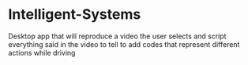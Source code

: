 # Intelligent-Systems
Desktop app that will reproduce a video the user selects and script everything said in the video to tell to add codes that represent different actions while driving 
